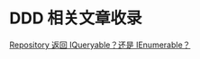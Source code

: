 # DDD 相关文章收录

[Repository 返回 IQueryable？还是 IEnumerable？](https://www.cnblogs.com/xishuai/p/repository-return-iqueryable-or-ienumerable.html)
